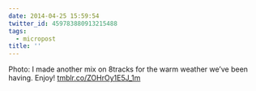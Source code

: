 ```yaml
---
date: 2014-04-25 15:59:54
twitter_id: 459783880913215488
tags:
  - micropost
title: ''
---
```


Photo: I made another mix on 8tracks for the warm weather we’ve been having. Enjoy! [tmblr.co/ZOHrOy1E5J_1m](http://tmblr.co/ZOHrOy1E5J_1m)
